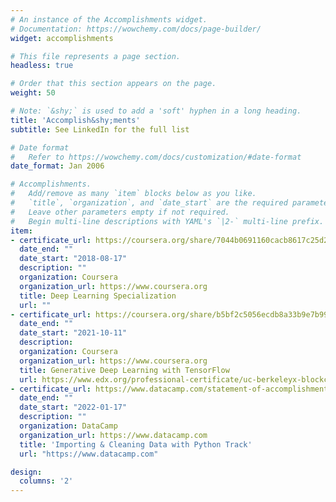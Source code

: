 ```yaml
---
# An instance of the Accomplishments widget.
# Documentation: https://wowchemy.com/docs/page-builder/
widget: accomplishments

# This file represents a page section.
headless: true

# Order that this section appears on the page.
weight: 50

# Note: `&shy;` is used to add a 'soft' hyphen in a long heading.
title: 'Accomplish&shy;ments'
subtitle: See LinkedIn for the full list

# Date format
#   Refer to https://wowchemy.com/docs/customization/#date-format
date_format: Jan 2006

# Accomplishments.
#   Add/remove as many `item` blocks below as you like.
#   `title`, `organization`, and `date_start` are the required parameters.
#   Leave other parameters empty if not required.
#   Begin multi-line descriptions with YAML's `|2-` multi-line prefix.
item:
- certificate_url: https://coursera.org/share/7044b0691160cacb8617c25d223e9a5e
  date_end: ""
  date_start: "2018-08-17"
  description: ""
  organization: Coursera
  organization_url: https://www.coursera.org
  title: Deep Learning Specialization
  url: ""
- certificate_url: https://coursera.org/share/b5bf2c5056ecdb8a33b9e7b9902b1461
  date_end: ""
  date_start: "2021-10-11"
  description: 
  organization: Coursera
  organization_url: https://www.coursera.org
  title: Generative Deep Learning with TensorFlow
  url: https://www.edx.org/professional-certificate/uc-berkeleyx-blockchain-fundamentals
- certificate_url: https://www.datacamp.com/statement-of-accomplishment/track/a6db00cee17c3674150e15b30c8daf4487a641ef
  date_end: ""
  date_start: "2022-01-17"
  description: ""
  organization: DataCamp
  organization_url: https://www.datacamp.com
  title: 'Importing & Cleaning Data with Python Track'
  url: "https://www.datacamp.com"

design:
  columns: '2' 
---
```

